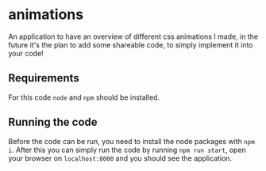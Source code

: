 # animations

An application to have an overview of different css animations I made, in the future it's the plan to add some shareable code, to simply implement it into your code!

## Requirements
For this code `node` and `npm` should be installed.

## Running the code
Before the code can be run, you need to install the node packages with `npm i`.
After this you can simply run the code by running `npm run start`, open your browser on `localhost:8000` and you should see the application.
